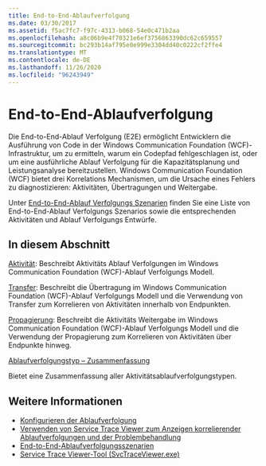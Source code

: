 ```yaml
---
title: End-to-End-Ablaufverfolgung
ms.date: 03/30/2017
ms.assetid: f5ac7fc7-f97c-4313-b068-54e0c471b2aa
ms.openlocfilehash: a8c06b9e4f70321e6ef3756863390dc62c659557
ms.sourcegitcommit: bc293b14af795e0e999e3304dd40c0222cf2ffe4
ms.translationtype: MT
ms.contentlocale: de-DE
ms.lasthandoff: 11/26/2020
ms.locfileid: "96243949"
---
```

# <a name="end-to-end-tracing"></a>End-to-End-Ablaufverfolgung

Die End-to-End-Ablauf Verfolgung (E2E) ermöglicht Entwicklern die Ausführung von Code in der Windows Communication Foundation (WCF)-Infrastruktur, um zu ermitteln, warum ein Codepfad fehlgeschlagen ist, oder um eine ausführliche Ablauf Verfolgung für die Kapazitätsplanung und Leistungsanalyse bereitzustellen. Windows Communication Foundation (WCF) bietet drei Korrelations Mechanismen, um die Ursache eines Fehlers zu diagnostizieren: Aktivitäten, Übertragungen und Weitergabe.  
  
 Unter [End-to-End-Ablauf Verfolgungs Szenarien](end-to-end-tracing-scenarios.md) finden Sie eine Liste von End-to-End-Ablauf Verfolgungs Szenarios sowie die entsprechenden Aktivitäten und Ablauf Verfolgungs Entwürfe.  
  
## <a name="in-this-section"></a>In diesem Abschnitt  

 [Aktivität](activity.md): Beschreibt Aktivitäts Ablauf Verfolgungen im Windows Communication Foundation (WCF)-Ablauf Verfolgungs Modell.  
  
 [Transfer](transfer.md): Beschreibt die Übertragung im Windows Communication Foundation (WCF)-Ablauf Verfolgungs Modell und die Verwendung von Transfer zum Korrelieren von Aktivitäten innerhalb von Endpunkten.  
  
 [Propagierung](propagation.md): Beschreibt die Aktivitäts Weitergabe im Windows Communication Foundation (WCF)-Ablauf Verfolgungs Modell und die Verwendung der Propagierung zum Korrelieren von Aktivitäten über Endpunkte hinweg.  
  
 [Ablaufverfolgungstyp – Zusammenfassung](trace-type-summary.md)  
  
 Bietet eine Zusammenfassung aller Aktivitätsablaufverfolgungstypen.  
  
## <a name="see-also"></a>Weitere Informationen

- [Konfigurieren der Ablaufverfolgung](configuring-tracing.md)
- [Verwenden von Service Trace Viewer zum Anzeigen korrelierender Ablaufverfolgungen und der Problembehandlung](using-service-trace-viewer-for-viewing-correlated-traces-and-troubleshooting.md)
- [End-to-End-Ablaufverfolgungsszenarien](end-to-end-tracing-scenarios.md)
- [Service Trace Viewer-Tool (SvcTraceViewer.exe)](../../service-trace-viewer-tool-svctraceviewer-exe.md)

